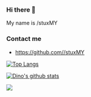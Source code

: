 ### Hi there 👋

My name is  /stuxMY

### Contact me

- <https://github.com//stuxMY>



[![Top Langs](https://github-readme-stats.vercel.app/api/top-langs/?username=stuxMY&layout=compact)](https://github.com/anuraghazra/github-readme-stats)

[![Dino's github stats](https://github-readme-stats.vercel.app/api?username=stuxMY&show_icons=false&theme=monokai)](https://github.com/anuraghazra/github-readme-stats)


![](https://cr-skills-chart-widget.azurewebsites.net/api/api?username=stuxMY&width=1000&height=200)
<!--
**stuxMY//rootbesi** is a ✨ _special_ ✨ repository because its `README.md` (this file) appears on your GitHub profile.


Here are some ideas to get you started:

- 🔭 I’m currently working on python3
- 💬 Ask me about ...
- 😄 Pronouns: ...stuck-my
- ⚡ Fun fact: ...
-->
